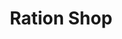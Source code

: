 ---
title: "Ration Shop"
url: /kodungallur/ration-shop-chandapura-kottapuram-bypass/
shop: convenience
---